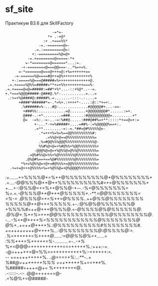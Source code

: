 # sf_site
Практикум B3.6 для SkillFactory

                         -=*=-                                  
                       *+ .-+@*                                 
                     :+ .+===%%*                                
                   -=.-=======@=-                               
                 .=.:=========@=:                               
                +:-=========%@=@+                               
              -=.+========@=====-*+                             
             =-*========@======*...:=.                          
           -+-========@===@@===-..*%=+=%.                       
          =-*=======@===@+++=@:+%=++++++==                      
        -=-======%@====#@++=@%++++++++++++%                     
       +-:=====%@===@#####=%++++++++++++++@.                    
     .=.+====%@%%=#####=**+=+%%++++++++===%-                    
    .=.+====@=@=#####:=##*+%*...-::+%@*..--=.                   
    +.*===%@@@#####-@###@.%*-...........=...=                   
     .:+=+%@####@:#####%.=.......-:::-.-....=                   
          +####*######*=-.*=%+.:++++*-....:@::*+=+:.            
           .%######=%-...#@-.............#@@@@@#+...-==-        
            +###%%:............=@.......+@@@@@@@@#*......:=+.   
            @###-.-+*........=###......:#@@@@@@@@@@=.........+* 
            @=  -=%:.-=-..-=:%##@.....:###@##%=+**:::::*+==@=+:=
                 +-...*-+=%#####+....=##%-:=%@@@@@%==+:.        
                 .=**........-=:-=.*##=@#%%%%%@=-               
                   .*=+++%=%=%==@@%%%%%%%%%#:                   
                      .=%%@+@==@%%%%%%%%%%%%=                   
                   .%=#@@%%%@@@%%%%%%%%%%%%%@-                  
                   %%#%@+@=+%#@%%+%@@%%%%%%%%+                  
                 -@@@%@=@=+%@%%@=@%%@%%%%%%%%=                  
              .=@%#%%@=%%+%@%%%%%%%@%%%%%%%%%=                  
             .@%@#%==+==%@#%%%%%%%%@%%%%%%%%%=                  
           *%+=%@%%@=+@+=#@%%%+=@@%%%%%%%%%%%=                  
      .+=+=@+++@%%%%+%=+%@%%@=+@%@@@@%%%%%%%%+                  
   :+.......+=%%%%@+=%++@%%%%%%%%%@+@%%%%%%%%+                  
     .=....-@@%%%@++@++%%%%%%%%%%#=+=@%%%%%%%+                  
     +....+-:@%%@=+=%++@%%@-+*-*-.-%+@%%%%%%%=                  
     %*=.=.-@%%%@++@+++@%%%%%+.-**.=@@%%%%%%%=                  
     =%-= .@%%%@=+=%++=@%%%%*..++*@%%@%%%%%%%%                  
          %%%%%@++@+++%%%%%*.+-.:@%@%@%%%%%%%@                  
         +%%%%#=++@+++@%%%@.=-*@%%%%@%@%%%%%%@.                 
        .@%@+.%++%=+++@@%%%%%%%%%%%%@%%%%%%%%@.                 
        *-...-%++@++++%=%%%%%%%%%%%%@%%%%%%%%@                  
        @%+..+=++@++++%.:@%%%%%%%%%%#%%%%%%%%#.                 
       +=++++=+++@++++%...:@%%%%%%%%@:@%%%%@:=.                 
       .%=++++++=%++++@......:=@@%%@%=+......=                  
          :%%+++=%+++++=%*-...........=-..-+%*                  
            %+=@@@=+++++++++++===+++++%.:+++:-=.                
            -@=+++++=@=%%==++++++++++%:-++++++:=.               
      --  +=+++++++++%.      ..*@====+%:..:**-..+               
      %##@=+++++++%%%           ==++++++%*+==+**%.              
      %#####=+++=@+=            %++++++++@.                     
       .-::::::-.-:-            .@@=+++++=@-                    
                                .=%@%+=@#####-                  
